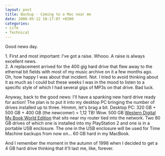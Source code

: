 ```yaml
---
layout: post
title: Backup - Coming to a Mac near me
date: 2008-05-12 10:17:07 +0200
categories:
- Life
- Technical
---
```

<p>Good news day.</p>
<p>1. First and most important: I've got a raise. Whooo. A raise is always excellent news.<br />
2. A replacement arrived for the 400 gig hard drive that flew away to the ethernal bit fields with most of my music archive on it a few months ago. Oh, how happy I was about that incident. Not. I tried to avoid thinking about it as much as I could but these weeks I was in the mood to listen to a specific style of which I had several gigs of MP3s on that drive. Bad luck.</p>
<p>Anyway, back to the good news: I'll have a spanking new hard drive ready for action! The plan is to put it into my desktop PC bringing the number of drives installed up to three. Hmmm, let's brag a bit. Desktop PC: 320 GB + 500 GB + 400 GB (the newcomer) = 1,12 TB! Wow. 500 GB <a href="http://www.wdc.com/en/products/Products.asp?DriveID=278">Western Digital My Book World Edition</a> that sits near my router tied into the network. Two 80 GB drives of which one is installed into my PlayStation 2 and one is in a portable USB enclosure. The one in the USB enclosure will be used for Time Machine backups from now on... 60 GB hard in my MacBook.</p>
<p>And I remember the moment in the autumn of 1998 when I decided to get a 4 GB hard drive thinking that it'll last me, like, forever.</p>
